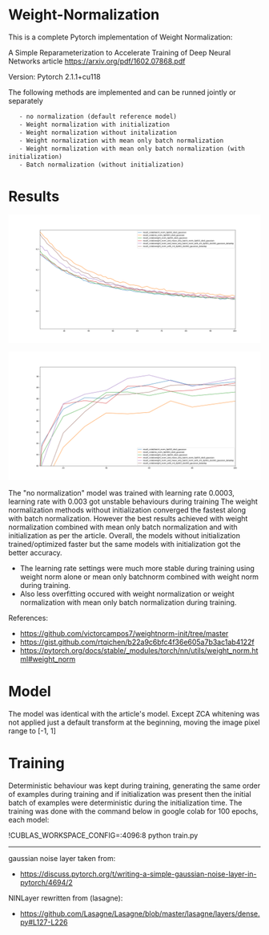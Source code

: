 # Weight-Normalization

This is a complete Pytorch implementation of Weight Normalization:

A Simple Reparameterization to Accelerate Training of Deep Neural Networks article
https://arxiv.org/pdf/1602.07868.pdf

Version: Pytorch 2.1.1+cu118

The following methods are implemented and can be runned jointly or separately

       - no normalization (default reference model)
       - Weight normalization with initialization
       - Weight normalization without initalization
       - Weight normalization with mean only batch normalization
       - Weight normalization with mean only batch normalization (with initialization)
       - Batch normalization (without initialization)

# Results

![train_plot.png](https://github.com/zoli333/Weight-Normalization/blob/master/train_plot.png)

![test_plot.png](https://github.com/zoli333/Weight-Normalization/blob/master/test_plot.png)

The "no normalization" model was trained with learning rate 0.0003, learning rate with 0.003 got unstable behaviours during training
The weight normalization methods without initialization converged the fastest along with batch normalization.
However the best results achieved with weight normalization combined with mean only batch normalization and with initialization as per the article.
Overall, the models without initialization trained/optimized faster but the same models with initialization got the better accuracy.
- The learning rate settings were much more stable during training using weight norm alone or mean only batchnorm combined with weight norm during training.
- Also less overfitting occured with weight normalization or weight normalization with mean only batch normalization during training.

References:

-  https://github.com/victorcampos7/weightnorm-init/tree/master
-  https://gist.github.com/rtqichen/b22a9c6bfc4f36e605a7b3ac1ab4122f
-  https://pytorch.org/docs/stable/_modules/torch/nn/utils/weight_norm.html#weight_norm

# Model
The model was identical with the article's model. Except ZCA whitening was not applied just a default transform at the beginning, moving the image pixel range to [-1, 1]

# Training
Deterministic behaviour was kept during training, generating the same order of examples during training and if initialization was present then the initial batch
of examples were deterministic during the initialization time.
The training was done with the command below in google colab for 100 epochs, each model:

!CUBLAS_WORKSPACE_CONFIG=:4096:8 python train.py

----------------------------------------
gaussian noise layer taken from:
- https://discuss.pytorch.org/t/writing-a-simple-gaussian-noise-layer-in-pytorch/4694/2

NINLayer rewritten from (lasagne):
- https://github.com/Lasagne/Lasagne/blob/master/lasagne/layers/dense.py#L127-L226
